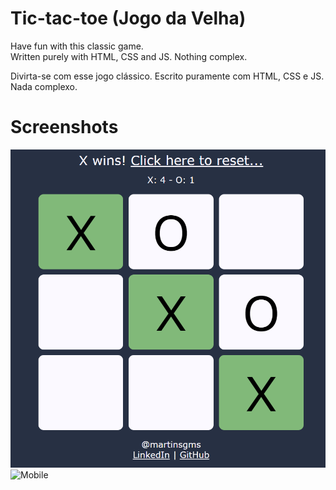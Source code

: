 # Tic-tac-toe (Jogo da Velha)

Have fun with this classic game.  
Written purely with HTML, CSS and JS. Nothing complex. 


Divirta-se com esse jogo clássico. 
Escrito puramente com HTML, CSS e JS. Nada complexo. 

# Screenshots

![Desktop](https://github.com/martinsgms/tic-tac-toe/blob/master/screenshots/desktop.png?raw=true)
![Mobile](https://github.com/martinsgms/tic-tac-toe/blob/master/screenshots/mobile.jpg?raw=true)
